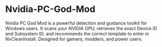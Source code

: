 # Nvidia-PC-God-Mod
Nvidia PC God Mod is a powerful detection and guidance toolkit for Windows users. It scans your NVIDIA GPU, retrieves the exact Device ID and Subsystem ID, and recommends the correct template to enter in NvCleanInstall. Designed for gamers, modders, and power users.
